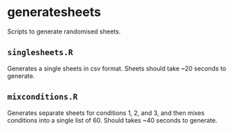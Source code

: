 # generatesheets
Scripts to generate randomised sheets.

## `singlesheets.R`

Generates a single sheets in csv format.
Sheets should take ~20 seconds to generate.

## `mixconditions.R`

Generates separate sheets for conditions 1, 2, and 3, and then mixes conditions into a single list of 60.
Should takes ~40 seconds to generate.
